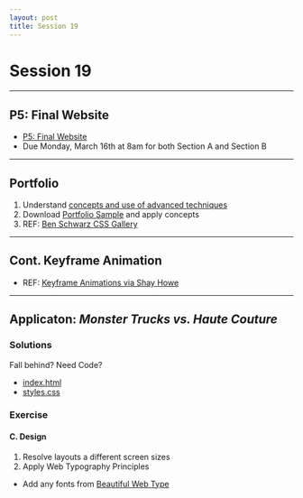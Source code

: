```yaml
---
layout: post
title: Session 19
---
```


# Session 19

---

## P5: Final Website

* [P5: Final Website](/2015-01-01-p5-final-website)
* Due Monday, March 16th at 8am for both Section A and Section B

---

## Portfolio

1. Understand [concepts and use of advanced techniques](http://codepen.io/manikoth/pen/tlrCw)
2. Download [Portfolio Sample](https://github.com/vcd/portfolio-sample) and apply concepts
3. REF: [Ben Schwarz CSS Gallery](http://benschwarz.github.io/gallery-css/)
 
---

## Cont. Keyframe Animation

* REF: [Keyframe Animations via Shay Howe](http://learn.shayhowe.com/advanced-html-css/transitions-animations/#animations)

---

## Applicaton: _Monster Trucks vs. Haute Couture_

### Solutions
Fall behind? Need Code? 

* [index.html](https://github.com/vcd/rwd/blob/gh-pages/index.html)
* [styles.css](https://github.com/vcd/rwd/blob/gh-pages/css/styles.css)

### Exercise

#### C. Design	

1. Resolve layouts a different screen sizes
2. Apply Web Typography Principles
  - Add any fonts from [Beautiful Web Type](http://hellohappy.org/beautiful-web-type/)

